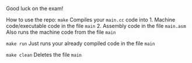Good luck on the exam!

How to use the repo:
`make`
    Compiles your `main.cc` code into
        1.  Machine code/executable code in the file `main`
        2.  Assembly code in the file `main.asm`
    Also runs the machine code from the file `main`

`make run`
    Just runs your already compiled code in the file `main`

`make clean`
    Deletes the file `main`